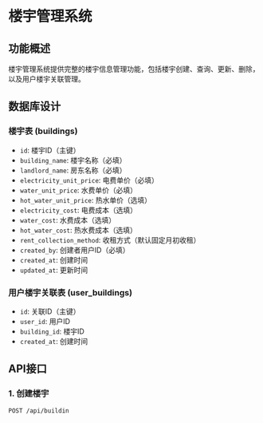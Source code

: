 # 楼宇管理系统

## 功能概述

楼宇管理系统提供完整的楼宇信息管理功能，包括楼宇创建、查询、更新、删除，以及用户楼宇关联管理。

## 数据库设计

### 楼宇表 (buildings)
- `id`: 楼宇ID（主键）
- `building_name`: 楼宇名称（必填）
- `landlord_name`: 房东名称（必填）
- `electricity_unit_price`: 电费单价（必填）
- `water_unit_price`: 水费单价（必填）
- `hot_water_unit_price`: 热水单价（选填）
- `electricity_cost`: 电费成本（选填）
- `water_cost`: 水费成本（选填）
- `hot_water_cost`: 热水费成本（选填）
- `rent_collection_method`: 收租方式（默认固定月初收租）
- `created_by`: 创建者用户ID（必填）
- `created_at`: 创建时间
- `updated_at`: 更新时间

### 用户楼宇关联表 (user_buildings)
- `id`: 关联ID（主键）
- `user_id`: 用户ID
- `building_id`: 楼宇ID
- `created_at`: 创建时间

## API接口

### 1. 创建楼宇

```
POST /api/buildin
``` 